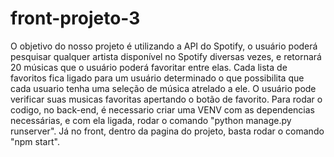 # front-projeto-3

O objetivo do nosso projeto é utilizando a API do Spotify, o usuário poderá pesquisar qualquer artista disponível no Spotify diversas vezes, e retornará 20 músicas que o usuário poderá favoritar entre elas. Cada lista de favoritos fica ligado para um usuário determinado o que possibilita que cada usuario tenha uma seleção de música atrelado a ele. O usuário pode verificar suas musicas favoritas apertando o botão de favorito. Para rodar o codigo, no back-end, é necessario criar uma VENV com as dependencias necessárias, e com ela ligada, rodar o comando "python manage.py runserver". Já no front, dentro da pagina do projeto, basta rodar o comando "npm start".
